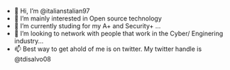 - 👋 Hi, I’m @italianstalian97
- 👀 I’m mainly interested in Open source technology
- 🌱 I’m currently studing for my A+ and Security+ ...
- 💞️ I’m looking to network with people that work in the Cyber/ Enginering industry...
- 📫 Best way to get ahold of me is on twitter. My twitter handle is @tdisalvo08

<!---
italianstalian97/italianstalian97 is a ✨ special ✨ repository because its `README.md` (this file) appears on your GitHub profile.
You can click the Preview link to take a look at your changes.
--->
